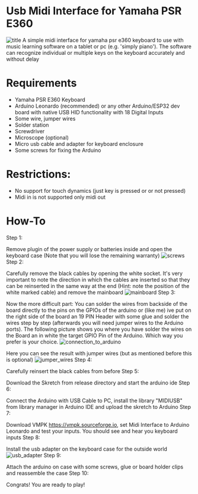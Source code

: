# Usb Midi Interface for Yamaha PSR E360
![title](https://github.com/user-attachments/assets/5e19b155-ed9c-4c62-a946-06533dfe7f22)
A simple midi interface for yamaha psr e360 keyboard to use with music learning software on a tablet or pc (e.g. 'simply piano'). 
The software can recognize individual or multiple keys on the keyboard
 accurately and without delay

# Requirements
* Yamaha PSR E360 Keyboard
* Arduino Leonardo (recommended) or any other Arduino/ESP32 dev board with native USB HID functionality with 18 Digital Inputs
* Some wire, jumper wires
* Solder station
* Screwdriver
* Microscope (optional)
* Micro usb cable and adapter for keyboard enclosure
* Some screws for fixing the Arduino

# Restrictions:
* No support for touch dynamics (just key is pressed or or not pressed)
* Midi in is not supported only midi out

# How-To
Step 1: 

Remove plugin of the power supply or batteries inside and open the keyboard case (Note that you will lose the remaining warranty) ![screws](https://github.com/user-attachments/assets/bbcd0ccd-3c16-4224-841f-c1229925b69e)
Step 2: 

Carefully remove the black cables by opening the white socket. It's very important to note the direction in which the cables are inserted so that they can be reinserted in the same way at the end (Hint: note the position of the white marked cable) and remove the mainboard  ![mainboard](https://github.com/user-attachments/assets/5ffe689c-2cd0-464d-83ab-ce3d05781627)
Step 3: 

Now the more difficult part: You can solder the wires from backside of the board directly to the pins on the GPIOs of the arduino or (like me) ive put on the right side of the board an 19 PIN Header with some glue and solder the wires step by step (afterwards you will need jumper wires to the Arduino ports). The following picture shows you where you have solder the wires on the Board an in white the target GPIO Pin of the Arduino. Which way you prefer is your choice. ![connection_to_arduino](https://github.com/user-attachments/assets/76da28b1-f90a-4575-976f-b60961070ddb)

Here you can see the result with jumper wires (but as mentioned before this is optional) ![jumper_wires](https://github.com/user-attachments/assets/0a221dd5-db40-4e67-966b-9aded31f5ab2)
Step 4: 

Carefully reinsert the black cables from before 
Step 5: 

Download the Skretch from release directory and start the arduino ide
Step 6: 

Connect the Arduino with USB Cable to PC, install the library "MIDIUSB" from library manager in Arduino IDE and upload the skretch to Arduino 
Step 7: 

Download VMPK https://vmpk.sourceforge.io, set Midi Interface to Arduino Leonardo and test your inputs. You should see and hear you keyboard inputs
Step 8: 

Install the usb adapter on the keyboard case for the outside world ![usb_adapter](https://github.com/user-attachments/assets/a71c92b3-18c8-4a13-b470-ad198eb77fa7)
Step 9: 

Attach the arduino on case with some screws, glue or board holder clips and reassemble the case
Step 10: 

Congrats! You are ready to play!
